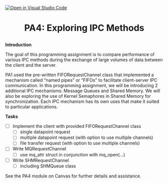 [![Open in Visual Studio Code](https://classroom.github.com/assets/open-in-vscode-f059dc9a6f8d3a56e377f745f24479a46679e63a5d9fe6f495e02850cd0d8118.svg)](https://classroom.github.com/online_ide?assignment_repo_id=7492096&assignment_repo_type=AssignmentRepo)
# <p align="center">PA4: Exploring IPC Methods<p>

**Introduction**

The goal of this programming assignment is to compare performance of various IPC methods during the exchange of large volumes of data between the client and the server.

PA1 used the pre-written FIFORequestChannel class that implemented a mechanism called “named pipes” or “FIFOs” to facilitate client-server IPC communication. In this programming assignment, we will be introducing 2 additional IPC mechanisms: Message Queues and Shared Memory. We will also be exploring the use of Kernel Semaphores in Shared Memory for synchronization. Each IPC mechanism has its own uses that make it suited to particular applications. 

**Tasks**

- [ ] Implement the client with provided FIFORequestChannel class
  - [ ] single datapoint request
  - [ ] multiple datapoint request (with option to use multiple channels)
  - [ ] file transfer request (with option to use multiple channels)
- [ ] Write MQRequestChannel
  - [ ] use mq_attr struct in conjunction with mq_open(...)
- [ ] Write SHMRequestChannel
  - [ ] including SHMQueue class

See the PA4 module on Canvas for further details and assistance.
